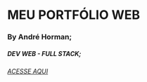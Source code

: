 # MEU PORTFÓLIO WEB
### By André Horman;
##### DEV WEB - FULL STACK;

  _[ACESSE AQUI](https://ANDREHORMAN1994.github.io)_

